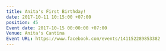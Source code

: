 ```yaml
---
title: Anita's First Birthday!
date: 2017-10-11 10:15:00 +07:00
position: 45
Event date: 2017-10-15 00:00:00 +07:00
Venue: Anita's Cantina
Event URL: https://www.facebook.com/events/141152289853382
---
```


